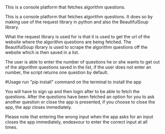 This is a console platform that fetches algorithm questions.

This is a console platform that fetches algorithm questions. It does so by making use of the request library in python and also the BeautifulSoup library.

What the request library is used for is that it is used to get the url of the website where the algorithm questions are being fetched. The BeautifulSoup library is used to scrape the algorithm questions off the website which is then saved in a list.

The user is able to enter the number of questions he or she wants to get out of the algorithm questions saved in the list, if the user does not enter an number, the script returns one question by default.

#Usage
run "pip install" command on the terminal to install the app

You will have to sign up and then login after to be able to fetch the questions. After the questions have been fetched an option for you to ask another question or close the app is presented, if you choose to close the app, the app closes immediately.

Please note that entering the wrong input when the app asks for an input closes the app immediately, endeavour to enter the correct input at all times.
 